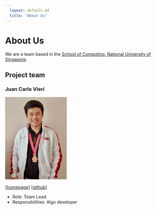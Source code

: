 ```yaml
---
  layout: default.md
  title: "About Us"
---
```


# About Us

We are a team based in the [School of Computing, National University of Singapore](http://www.comp.nus.edu.sg).


## Project team

### Juan Carlo Vieri

<img src="images/juancarlovieri.png" width="200px">

[[homepage](http://www.comp.nus.edu.sg/~juancv)]
[[github](https://github.com/juancarlovieri)]

* Role: Team Lead
* Responsibilities: Algo developer
